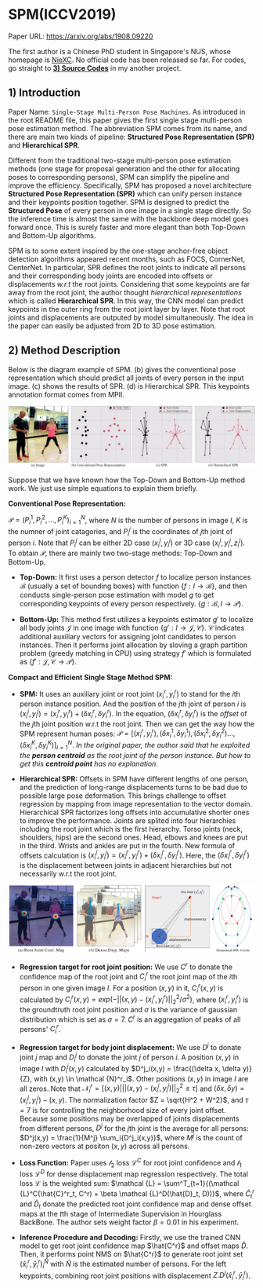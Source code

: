 # SPM(ICCV2019)

Paper URL: https://arxiv.org/abs/1908.09220

The first author is a Chinese PhD student in Singapore's NUS, whose homepage is [NieXC](https://niexc.github.io/). No official code has been released so far. For codes, go straight to [**3) Source Codes**](https://github.com/hnuzhy/Pose_Estimation_Depository/tree/master/SPM#3-source-codes) in my another project. 

## 1) Introduction

Paper Name: `Single-Stage Multi-Person Pose Machines`. As introduced in the root README file, this paper gives the first single stage multi-person pose estimation method. The abbreviation SPM comes from its name, and there are main two kinds of pipeline: **Structured Pose Representation (SPR)** and **Hierarchical SPR**.

Different from the traditional two-stage multi-person pose estimation methods (one stage for proposal generation and the other for allocating poses to corresponding persons), SPM can simplify the pipeline and improve the efficiency. Specifically, SPM has proposed a novel architecture **Structured Pose Representation (SPR)** which can unify person instance and their keypoints position together. SPM is designed to predict the **Structured Pose** of every person in one image in a single stage directly. So the inference time is almost the same with the backbone deep model goes forward once. This is surely faster and more elegant than both Top-Down and Bottom-Up algorithms.

SPM is to some extent inspired by the one-stage anchor-free object detection algorithms appeared recent months, such as FOCS, CornerNet, CenterNet. In particular, SPR defines the root joints to indicate all persons and their corresponding body joints are encoded into offsets or displacements *w.r.t* the root joints. Considering that some keypoints are far away from the root joint, the author thought *hierarchical representations* which is called **Hierarchical SPR**. In this way, the CNN model can predict keypoints in the outer ring from the root joint layer by layer. Note that root joints and displacements are outputed by model simultaneously. The idea in the paper can easily be adjusted from 2D to 3D pose estimation.


## 2) Method Description

Below is the diagram example of SPM. (b) gives the conventional pose representation which should predict all joints of every person in the input image. (c) shows the results of SPR. (d) is Hierarchical SPR. This keypoints annotation format comes from MPII.

![example1](./materials/SPM_example_diagram.jpg)

[comment]: <> (MathJax Plugin for Github in Google Chrome)
Suppose that we have known how the Top-Down and Bottom-Up method work. We just use simple equations to explain them briefly.

**Conventional Pose Representation:**

$\mathcal {P} = {(P^1_i, P^2_i, ..., P^K_i )}^N_{i=1}$, where $N$ is the number of persons in image $I$, $K$ is the numner of joint catagories, and $P^j_i$ is the coordinates of $j$th joint of person $i$. Note that $P^j_i$ can be either 2D case $(x^j_i, y^j_i)$ or 3D case $(x^j_i, y^j_i, z^j_i)$. To obtain $\mathcal {P}$, there are mainly two two-stage methods: Top-Down and Bottom-Up.

- **Top-Down:** It first uses a person detector $f$ to localize person instances $\mathcal {B}$ (usually a set of bounding boxes) with function {$f:I \rightarrow \mathcal {B}$}, and then conducts single-person pose estimation with model $g$ to get corresponding keypoints of every person respectively. {$g:\mathcal {B},I \rightarrow \mathcal {P}$}.

- **Bottom-Up:** This method first utilizes a keypoints estimator $g'$ to localize all body joints $\mathcal {J}$ in one image with function {$g':I \rightarrow \mathcal {J,C}$}. $\mathcal {C}$ indicates additional auxiliary vectors for assigning joint candidates to person instances. Then it performs joint allocation by sloving a graph partition problem (greedy matching in CPU) using strategy $f'$ which is formulated as {$f':\mathcal {J,C} \rightarrow \mathcal {P}$}.

**Compact and Efficient Single Stage Method SPM:** 

- **SPM:** It uses an auxiliary joint or root joint $(x^r_i, y^r_i)$ to stand for the $i$th person instance position. And the position of the $j$th joint of person $i$ is $(x^j_i, y^j_i) = (x^r_i, y^r_i) + (\delta x^r_i, \delta y^r_i)$. In the equation, $(\delta x^r_i, \delta y^r_i)$ is the *offset* of the $j$th joint position w.r.t the root joint. Then we can get the way how the SPM represent human poses: $\mathcal {P} = { [(x^r_i, y^r_i), (\delta x^1_i, \delta y^1_i), (\delta x^2_i, \delta y^2_i)..., (\delta x^K_i, \delta y^K_i)]  }^N_{i=1}$. *In the original paper, the author said that he exploited the **person centroid** as the root joint of the person instance. But how to get this **centroid point** has no explanation.*

- **Hierarchical SPR:** Offsets in SPM have different lengths of one person, and the prediction of long-range displacements turns to be bad due to possible large pose deformation. This brings challenge to offset regression by mapping from image representation to the vector domain. Hierarchical SPR factorizes long offsets into accumulative shorter ones to improve the performance. Joints are splited into four hierarchies including the root joint which is the first hierarchy. Torso joints (neck, shoulders, hips) are the second ones. Head, elbows and knees are put in the third. Wrists and ankles are put in the fourth. New formula of offsets calculation is $(x^j_i, y^j_i) = (x^{j'}_i, y^{j'}_i) + (\delta x^{j'}_i, \delta y^{j'}_i)$. Here, the $(\delta x^{j'}_i, \delta y^{j'}_i)$ is the displacement between joints in adjacent hierarchies but not necessarily w.r.t the root joint.

![example2](./materials/SPM_heatmap_offsets.jpg)

- **Regression target for root joint position:** We use $C^r$ to donate the confidence map of the root joint and $C^r_i$ the root joint map of the $i$th person in one given image $I$. For a position $(x,y)$ in it, $C^r_i(x,y)$ is calculated by $C^r_i(x,y) = exp(-||(x,y)  - (x^r_i, y^r_i)||^2_2 / \sigma^2)$, where $(x^r_i, y^r_i)$ is the groundtruth root joint position and $\sigma$ is the variance of gaussian distribution which is set as $\sigma = 7$. $C^r$ is an aggregation of peaks of all persons' $C^r_i$.

- **Regression target for body joint displacement:** We use $D^j$ to donate joint $j$ map and $D^j_i$ to donate the joint $j$ of person $i$. A position $(x,y)$ in image $I$ with $D^j_i(x,y)$ calculated by $D^j_i(x,y) = \frac{(\delta x, \delta y)}{Z}, with (x,y) \in \mathcal {N}^r_i$. Other positions $(x,y)$ in image $I$ are all zeros. Note that $\mathcal {N}^r_i = [(x,y) | ||(x,y)-(x^j_i, y^j_i)||^2_2 \le \tau]$ and $(\delta x, \delta y) = (x^j_i, y^j_i) - (x,y)$. The normalization factor $Z = \sqrt{H^2 + W^2}$, and $\tau = 7$ is for controlling the neighborhood size of every joint offset. Because some positions may be overlapped of joints displacements from different persons, $D^j$ for the $j$th joint is the average for all persons: $D^j(x,y) = \frac{1}{M^j} \sum_i{D^j_i(x,y)}$, where $M^j$ is the count of non-zero vectors at positon $(x,y)$ across all persons.

- **Loss Function:** Paper uses $\mathcal {l_2}$ loss $\mathcal {L}^C$ for root joint confidence and $\mathcal {l_1}$ loss $\mathcal {L}^D$ for dense displacement map regression respectively. The total loss $\mathcal {L}$ is the weighted sum: $\mathcal {L} = \sum^T_{t=1}{(\mathcal {L}^C(\hat{C}^r_t, C^r) + \beta \mathcal {L}^D(\hat{D}_t, D))}$, where $\hat{C}^r_t$ and $\hat{D}_t$ donate the predicted root joint confidence map and dense offset maps at the $t$th stage of Intermediate Supervision in Hourglass BackBone. The author sets weight factor $\beta = 0.01$ in his experiment.

- **Inference Procedure and Decoding:** Firstly, we use the trained CNN model to get root joint confidence map $\hat{C^r}$ and offset maps  $\hat{D}$. Then, it performs point NMS on $\hat{C^r}$ to generate root joint set $(\hat{x}^r_i, \hat{y}^r_i)^\hat{N}_i$ with $\hat{N}$ is the estimated number of persons. For the left keypoints, combining root joint positions with displacement $Z.D^j(\hat{x}^r_i, \hat{y}^r_i)$.


